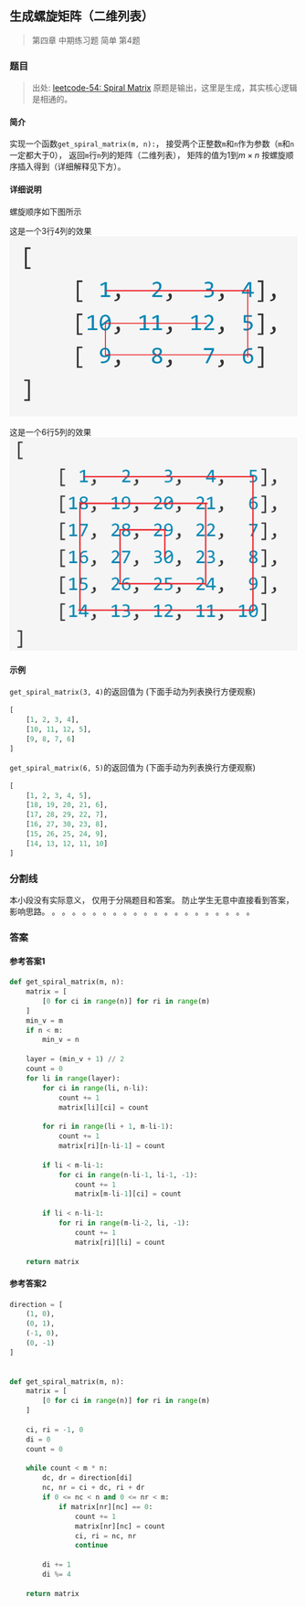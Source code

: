 ## 生成螺旋矩阵（二维列表）

> 第四章 中期练习题 简单 第4题



### 题目
> 出处: [leetcode-54: Spiral Matrix](https://leetcode.com/problems/spiral-matrix/)
> 原题是输出，这里是生成，其实核心逻辑是相通的。

#### 简介
实现一个函数`get_spiral_matrix(m, n):`，
接受两个正整数`m`和`n`作为参数（`m`和`n`一定都大于0），
返回`m`行`n`列的矩阵（二维列表），
矩阵的值为1到$m \times n$
按螺旋顺序插入得到（详细解释见下方）。
#### 详细说明
螺旋顺序如下图所示

这是一个3行4列的效果
![](../../imgs/4/4_1.png)

这是一个6行5列的效果
![](../../imgs/4/4_2.png)
#### 示例
`get_spiral_matrix(3, 4)`的返回值为
(下面手动为列表换行方便观察)
```python
[
    [1, 2, 3, 4],
    [10, 11, 12, 5],
    [9, 8, 7, 6]
]
```

`get_spiral_matrix(6, 5)`的返回值为
(下面手动为列表换行方便观察)
```python
[
    [1, 2, 3, 4, 5],
    [18, 19, 20, 21, 6],
    [17, 28, 29, 22, 7],
    [16, 27, 30, 23, 8],
    [15, 26, 25, 24, 9],
    [14, 13, 12, 11, 10]
]
```
### 分割线
本小段没有实际意义，
仅用于分隔题目和答案。
防止学生无意中直接看到答案，
影响思路。
。
。
。
。
。
。
。
。
。
。
。
。
。
。
。
。
。
。
。
。
### 答案
#### 参考答案1
```python
def get_spiral_matrix(m, n):
    matrix = [
        [0 for ci in range(n)] for ri in range(m)
    ]
    min_v = m
    if n < m:
        min_v = n

    layer = (min_v + 1) // 2
    count = 0
    for li in range(layer):
        for ci in range(li, n-li):
            count += 1
            matrix[li][ci] = count

        for ri in range(li + 1, m-li-1):
            count += 1
            matrix[ri][n-li-1] = count

        if li < m-li-1:
            for ci in range(n-li-1, li-1, -1):
                count += 1
                matrix[m-li-1][ci] = count

        if li < n-li-1:
            for ri in range(m-li-2, li, -1):
                count += 1
                matrix[ri][li] = count

    return matrix
```
#### 参考答案2
```python
direction = [
    (1, 0),
    (0, 1),
    (-1, 0),
    (0, -1)
]


def get_spiral_matrix(m, n):
    matrix = [
        [0 for ci in range(n)] for ri in range(m)
    ]

    ci, ri = -1, 0
    di = 0
    count = 0

    while count < m * n:
        dc, dr = direction[di]
        nc, nr = ci + dc, ri + dr
        if 0 <= nc < n and 0 <= nr < m:
            if matrix[nr][nc] == 0:
                count += 1
                matrix[nr][nc] = count
                ci, ri = nc, nr
                continue

        di += 1
        di %= 4

    return matrix
```
